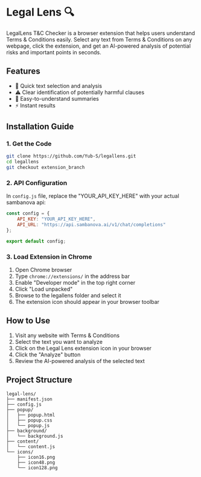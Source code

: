 # Legal Lens 🔍

LegalLens T&C Checker is a browser extension that helps users understand Terms & Conditions easily. Select any text from Terms & Conditions on any webpage, click the extension, and get an AI-powered analysis of potential risks and important points in seconds.

## Features 

- 🚀 Quick text selection and analysis
- ⚠️ Clear identification of potentially harmful clauses
- 📝 Easy-to-understand summaries
- ⚡ Instant results

## Installation Guide

### 1. Get the Code

```bash
git clone https://github.com/Yub-S/legallens.git
cd legallens
git checkout extension_branch
```

### 2. API Configuration

In `config.js` file, replace the "YOUR_API_KEY_HERE" with your actual sambanova api:

```javascript
const config = {
    API_KEY: "YOUR_API_KEY_HERE",
    API_URL: "https://api.sambanova.ai/v1/chat/completions"
};

export default config;
```

### 3. Load Extension in Chrome

1. Open Chrome browser
2. Type `chrome://extensions/` in the address bar
3. Enable "Developer mode" in the top right corner
4. Click "Load unpacked"
5. Browse to the legallens folder and select it
6. The extension icon should appear in your browser toolbar

## How to Use

1. Visit any website with Terms & Conditions
2. Select the text you want to analyze
3. Click on the Legal Lens extension icon in your browser
4. Click the "Analyze" button
5. Review the AI-powered analysis of the selected text

## Project Structure

```
legal-lens/
├── manifest.json
├── config.js          
├── popup/
│   ├── popup.html
│   ├── popup.css
│   └── popup.js
├── background/
│   └── background.js
├── content/
│   └── content.js
└── icons/
    ├── icon16.png
    ├── icon48.png
    └── icon128.png
```
